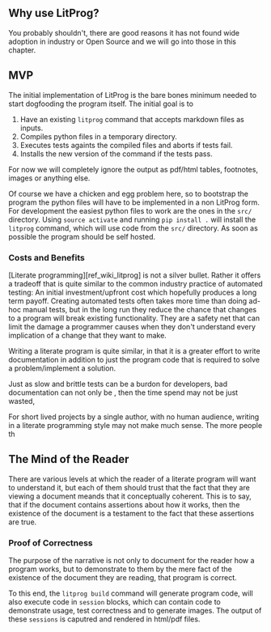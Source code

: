 
## Why use LitProg?

You probably shouldn't, there are good reasons it has not found wide adoption in industry or Open Source and we will go into those in this chapter.

## MVP

The initial implementation of LitProg is the bare bones minimum needed to start dogfooding the program itself. The initial goal is to

 1. Have an existing `litprog` command that accepts markdown files as inputs.
 2. Compiles python files in a temporary directory.
 3. Executes tests againts the compiled files and aborts if tests fail.
 4. Installs the new version of the command if the tests pass.

For now we will completely ignore the output as pdf/html tables, footnotes,
images or anything else.

Of course we have a chicken and egg problem here, so to bootstrap the program the python files will have to be implemented in a non LitProg form. For development the easiest python files to work are the ones in the `src/` directory. Using `source activate` and running `pip install .` will install the `litprog` command, which will use code from the `src/` directory. As soon as possible the program should be self hosted.

### Costs and Benefits

[Literate programming][ref_wiki_litprog] is not a silver bullet. Rather it offers a tradeoff that is quite similar to the common industry practice of automated testing: An initial investment/upfront cost which hopefully produces a long term payoff. Creating automated tests often takes more time than doing ad-hoc manual tests, but in the long run they reduce the chance that changes to a program will break existing functionality. They are a safety net that can limit the damage a programmer causes when they don't understand every implication of a change that they want to make.

Writing a literate program is quite similar, in that it is a greater effort to write documentation in addition to just the program code that is required to solve a problem/implement a solution. 

Just as slow and brittle tests can be a burdon for developers, bad documentation can not only be , then the time spend may not be just wasted, 

For short lived projects by a single author, with no human audience, writing in a literate programming style may not make much sense. The more people th


## The Mind of the Reader

There are various levels at which the reader of a literate program will want to understand it, but each of them should trust that the fact that they are viewing a document meands that it conceptually coherent. This is to say, that if the document contains assertions about how it works, then the existence of the document is a testament to the fact that these assertions are true.


### Proof of Correctness

The purpose of the narrative is not only to document for the reader how a program works, but to demonstrate to them by the mere fact of the existence of the document they are reading, that program is correct.

To this end, the `litprog build` command will generate program code, will also execute code in `session` blocks, which can contain code to demonstrate usage, test correctness and to generate images. The output of these `sessions` is caputred and rendered in html/pdf files.